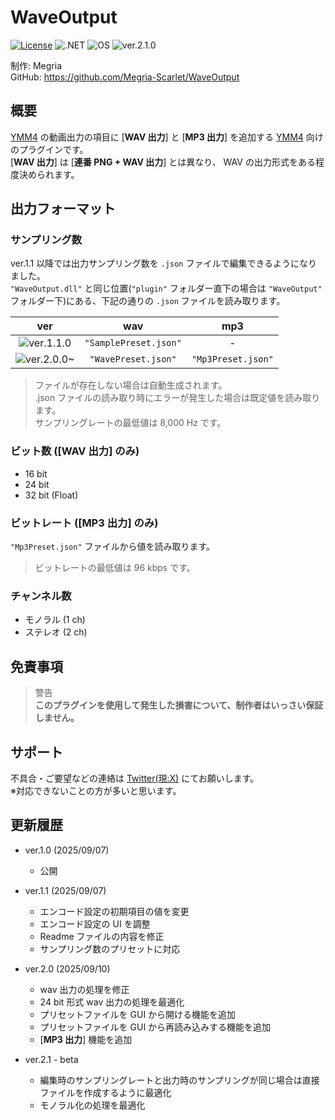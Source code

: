 # **WaveOutput**

[![License](https://img.shields.io/badge/License-MIT-blue.svg)](LICENSE)
![.NET](https://img.shields.io/badge/.NET-9.0-purple.svg)
![OS](https://img.shields.io/badge/OS-Windows-blue.svg)
![ver.2.1.0](https://img.shields.io/badge/Release-ver.2.1-red.svg)

制作: Megria  
GitHub: <https://github.com/Megria-Scarlet/WaveOutput>  

## 概要

[YMM4][link-ymm4] の動画出力の項目に [**WAV 出力**] と [**MP3 出力**] を追加する [YMM4][link-ymm4] 向けのプラグインです。  
[**WAV 出力**] は [**連番 PNG + WAV 出力**] とは異なり、 WAV の出力形式をある程度決められます。

## 出力フォーマット

### サンプリング数

ver.1.1 以降では出力サンプリング数を `.json` ファイルで編集できるようになりました。  
`"WaveOutput.dll"` と同じ位置(`"plugin"` フォルダー直下の場合は `"WaveOutput"` フォルダー下)にある、下記の通りの `.json` ファイルを読み取ります。  

|       ver       |          wav          |         mp3        |
|:---------------:|:---------------------:|:------------------:|
| ![ver.1.1.0][]  | `"SamplePreset.json"` |          -         |
| ![ver.2.0.0~][] |  `"WavePreset.json"`  | `"Mp3Preset.json"` |

> ファイルが存在しない場合は自動生成されます。  
> .json ファイルの読み取り時にエラーが発生した場合は既定値を読み取ります。  
> サンプリングレートの最低値は 8,000 Hz です。

### ビット数 ([**WAV 出力**] のみ)

* 16 bit
* 24 bit
* 32 bit (Float)

### ビットレート ([**MP3 出力**] のみ)

`"Mp3Preset.json"` ファイルから値を読み取ります。  
> ビットレートの最低値は 96 kbps です。

### チャンネル数

* モノラル (1 ch)
* ステレオ (2 ch)

## 免責事項

> 警告  
**このプラグインを使用して発生した損害について、制作者はいっさい保証しません。**  

## サポート

不具合・ご要望などの連絡は [Twitter(現:X)][link-twitter] にてお願いします。  
※対応できないことの方が多いと思います。  

## 更新履歴

* ver.1.0 (2025/09/07)

  * 公開

* ver.1.1 (2025/09/07)

  * エンコード設定の初期項目の値を変更
  * エンコード設定の UI を調整
  * Readme ファイルの内容を修正
  * サンプリング数のプリセットに対応

* ver.2.0 (2025/09/10)
  * wav 出力の処理を修正
  * 24 bit 形式 wav 出力の処理を最適化
  * プリセットファイルを GUI から開ける機能を追加
  * プリセットファイルを GUI から再読み込みする機能を追加
  * [**MP3 出力**] 機能を追加

* ver.2.1 - beta
  * 編集時のサンプリングレートと出力時のサンプリングが同じ場合は直接ファイルを作成するように最適化
  * モノラル化の処理を最適化

[link-ymm4]:https://manjubox.net/ymm4/
[link-twitter]:https://x.com/Megria1201

[ver.1.1.0]: https://img.shields.io/badge/ver.1.1-red.svg
[ver.2.0.0~]: https://img.shields.io/badge/ver.2.0_~-red.svg

